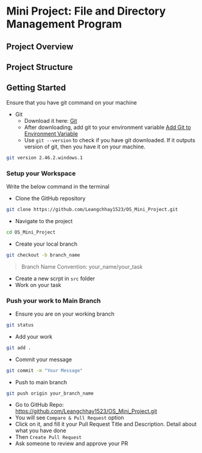 # Mini Project: File and Directory Management Program
## Project Overview

## Project Structure

## Getting Started
Ensure that you have git command on your machine
- Git
  - Download it here: [Git](https://git-scm.com/)
  - After downloading, add git to your environment variable [Add Git to Environment Variable](https://www.answerlookup.com/how-add-git-windows-path-environment-variable)
  - Use `git --version` to check if you have git downloaded. If it outputs version of git, then you have it on your machine.
```bash
git version 2.46.2.windows.1
```
### Setup your Workspace
Write the below command in the terminal
- Clone the GitHub repository
```bash
git clone https://github.com/Leangchhay1523/OS_Mini_Project.git
```
- Navigate to the project
```bash
cd OS_Mini_Project
```
- Create your local branch
```bash
git checkout -b branch_name
```
> Branch Name Convention: your_name/your_task
- Create a new scrpt in ``src`` folder
- Work on your task
  
### Push your work to Main Branch
- Ensure you are on your working branch
```bash
git status
```
- Add your work
```bash
git add .
```
- Commit your message
```bash
git commit -m "Your Message"
```
- Push to main branch
```bash
git push origin your_branch_name
```
- Go to GitHub Repo: https://github.com/Leangchhay1523/OS_Mini_Project.git
- You will see `Compare & Pull Request` option
- Click on it, and fill it your Pull Request Title and Description. Detail about what you have done
- Then `Create Pull Request`
- Ask someone to review and approve your PR